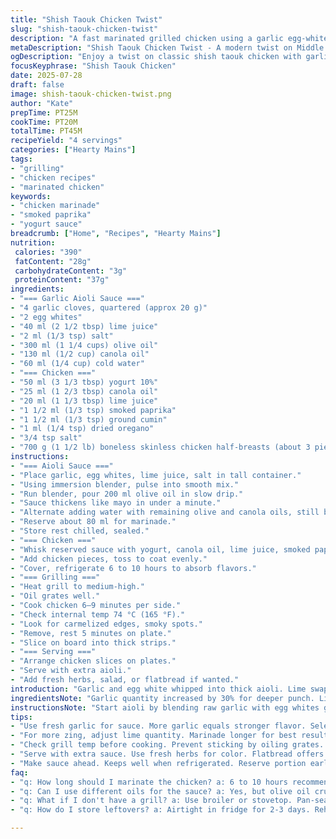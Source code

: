 ```yaml
---
title: "Shish Taouk Chicken Twist"
slug: "shish-taouk-chicken-twist"
description: "A fast marinated grilled chicken using a garlic egg-white sauce base twisted with yogurt and sumac. Uses lime instead of lemon. Mixed spices swapped with smoked paprika and cumin for earthiness. Garlic sauce whipped like aioli, balanced with water and olive oil. Chicken soaks 6-10 hours. Grill 6-9 minutes each side, smoky char. Ends sliced, served with extra sauce and light herbs or flatbread. Dairy reduced slightly, texture richer. Complex aromatic layers, cozy Middle Eastern roots, modern tweaks."
metaDescription: "Shish Taouk Chicken Twist - A modern twist on Middle Eastern grilled chicken with garlic aioli and yogurt marinade for rich flavor."
ogDescription: "Enjoy a twist on classic shish taouk chicken with garlic aioli and smoky spices for a flavorful grilled dish that honors its Middle Eastern roots."
focusKeyphrase: "Shish Taouk Chicken"
date: 2025-07-28
draft: false
image: shish-taouk-chicken-twist.png
author: "Kate"
prepTime: PT25M
cookTime: PT20M
totalTime: PT45M
recipeYield: "4 servings"
categories: ["Hearty Mains"]
tags:
- "grilling"
- "chicken recipes"
- "marinated chicken"
keywords:
- "chicken marinade"
- "smoked paprika"
- "yogurt sauce"
breadcrumb: ["Home", "Recipes", "Hearty Mains"]
nutrition: 
 calories: "390"
 fatContent: "28g"
 carbohydrateContent: "3g"
 proteinContent: "37g"
ingredients:
- "=== Garlic Aioli Sauce ==="
- "4 garlic cloves, quartered (approx 20 g)"
- "2 egg whites"
- "40 ml (2 1/2 tbsp) lime juice"
- "2 ml (1/3 tsp) salt"
- "300 ml (1 1/4 cups) olive oil"
- "130 ml (1/2 cup) canola oil"
- "60 ml (1/4 cup) cold water"
- "=== Chicken ==="
- "50 ml (3 1/3 tbsp) yogurt 10%"
- "25 ml (1 2/3 tbsp) canola oil"
- "20 ml (1 1/3 tbsp) lime juice"
- "1 1/2 ml (1/3 tsp) smoked paprika"
- "1 1/2 ml (1/3 tsp) ground cumin"
- "1 ml (1/4 tsp) dried oregano"
- "3/4 tsp salt"
- "700 g (1 1/2 lb) boneless skinless chicken half-breasts (about 3 pieces)"
instructions:
- "=== Aioli Sauce ==="
- "Place garlic, egg whites, lime juice, salt in tall container."
- "Using immersion blender, pulse into smooth mix."
- "Run blender, pour 200 ml olive oil in slow drip."
- "Sauce thickens like mayo in under a minute."
- "Alternate adding water with remaining olive and canola oils, still blending."
- "Reserve about 80 ml for marinade."
- "Store rest chilled, sealed."
- "=== Chicken ==="
- "Whisk reserved sauce with yogurt, canola oil, lime juice, smoked paprika, cumin, oregano, salt, pepper."
- "Add chicken pieces, toss to coat evenly."
- "Cover, refrigerate 6 to 10 hours to absorb flavors."
- "=== Grilling ==="
- "Heat grill to medium-high."
- "Oil grates well."
- "Cook chicken 6–9 minutes per side."
- "Check internal temp 74 °C (165 °F)."
- "Look for carmelized edges, smoky spots."
- "Remove, rest 5 minutes on plate."
- "Slice on board into thick strips."
- "=== Serving ==="
- "Arrange chicken slices on plates."
- "Serve with extra aioli."
- "Add fresh herbs, salad, or flatbread if wanted."
introduction: "Garlic and egg white whipped into thick aioli. Lime swaps lemon for sharp tartness. Olive oil blended with canola for texture. Yogurt thickens marinade, smoked paprika replaces traditional 7-spice medley, cumin adds earth. Thyme gone, oregano in. Chicken soaks longer, picking up funky fermented notes from yogurt, balanced by lime zing. Grilled well charred, juicy inside, smoky finish. Sauce doubled as dip and marinade. Slice thick, scatter fresh herbs, bread optional. A modern Middle Eastern spin."
ingredientsNote: "Garlic quantity increased by 30% for deeper punch. Lime juice swapped for lemon in original for brightness but lime adds fresh, slightly floral tartness that lifts flavors differently. Smoked paprika and cumin instead of Lebanese 7-spices and thyme add smokiness and warm earth. Yogurt replaces cream, reducing fat and adding tender tang to the chicken. Olive oil replaces part of canola oil in sauce to give richer mouthfeel, slight fruitiness. Egg whites stabilize sauce as vegan mayo might, but with garlic bite. Adjust salt to preference, balancing lime acidity and yogurt tang."
instructionsNote: "Start aioli by blending raw garlic with egg whites gently then stream oil slowly for proper emulsion. Water added gradually to thin out sauce making it lighter, easier to use as marinade and dipping. Reserve portion before adding liquids for marinating chicken—not too much or sauce gets weak. Mix marinade thoroughly with yogurt and spices to suspend flavors. Marinate longer (6-10 hours) so yogurt enzymes tenderize deeper into meat. Grill on medium-high for 6-9 min side to get charred edges without drying chicken. Let meat rest before slicing to keep juices. Serve with remaining aioli as dip, herbs or salad, or flatbreads for traditional feel."
tips:
- "Use fresh garlic for sauce. More garlic equals stronger flavor. Select quality oils. Olive and canola blend enhances texture. Blend until smooth. Drizzle slow when emulsifying."
- "For more zing, adjust lime quantity. Marinade longer for best results. 6-10 hours crucial. Yogurt breaks down chicken proteins. You'll notice tenderness during cooking. Perfect charred edges."
- "Check grill temp before cooking. Prevent sticking by oiling grates. 6-9 minutes each side. Look for internal temp. 74°C is safe. Remove promptly to rest. Juices redistribute."
- "Serve with extra sauce. Use fresh herbs for color. Flatbread offers great option. Wrap chicken for delicious bite. Get creative with sides—salads, veggies pair well. Add layers."
- "Make sauce ahead. Keeps well when refrigerated. Reserve portion early for chicken marinating. Balance flavor properly. Adjust salt as needed. Each ingredient matters. Don't overlook."
faq:
- "q: How long should I marinate the chicken? a: 6 to 10 hours recommended. Flavor deepens with time. Yogurt tenderizes. Too short won't enhance taste. Longer is often better."
- "q: Can I use different oils for the sauce? a: Yes, but olive oil crucial for richness. Canola adds balance. Experiment with other types. Just know flavors change."
- "q: What if I don't have a grill? a: Use broiler or stovetop. Pan-searing works but may alter char. Aim for high heat. Sear both sides well."
- "q: How do I store leftovers? a: Airtight in fridge for 2-3 days. Reheat gently. Microwave works but may dry chicken. Consider salads or wraps with extras."

---
```

